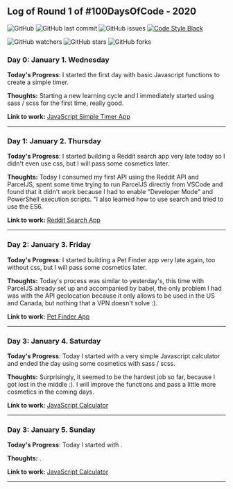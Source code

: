## **Log of Round 1 of #100DaysOfCode - 2020**
![GitHub](https://img.shields.io/github/license/MarceloKabbalah/100-Days-Of-Code?color=blue)
![GitHub last commit](https://img.shields.io/github/last-commit/MarceloKabbalah/100-Days-Of-Code)
![GitHub issues](https://img.shields.io/github/issues/MarceloKabbalah/100-Days-Of-Code)
[![Code Style Black](https://img.shields.io/badge/code%20style-black-000000.svg)](https://github.com/ambv/black/)

![GitHub watchers](https://img.shields.io/github/watchers/MarceloKabbalah/100-Days-Of-Code?style=social)
![GitHub stars](https://img.shields.io/github/stars/MarceloKabbalah/100-Days-Of-Code?style=social)
![GitHub forks](https://img.shields.io/github/forks/MarceloKabbalah/100-Days-Of-Code?style=social)

### Day 0: January 1. Wednesday

**Today's Progress**: I started the first day with basic Javascript functions to create a simple timer.

**Thoughts:** Starting a new learning cycle and I immediately started using sass / scss for the first time, really good.

**Link to work:** [JavaScript Simple Timer App](https://github.com/MarceloKabbalah/100-Days-Of-Code/tree/master/Day00)
___
### Day 1: January 2. Thursday

**Today's Progress**: I started building a Reddit search app very late today so I didn't even use css, but I will pass some cosmetics later.

**Thoughts:** Today I consumed my first API using the Reddit API and ParcelJS, spent some time trying to run ParcelJS directly from VSCode and found that it didn't work because I had to enable "Developer Mode" and PowerShell execution scripts. "I also learned how to use search and tried to use the ES6.

**Link to work:** [Reddit Search App](https://github.com/MarceloKabbalah/100-Days-Of-Code/tree/master/Day01)
___
### Day 2: January 3. Friday

**Today's Progress**: I started building a Pet Finder app very late again, too without css, but I will pass some cosmetics later.

**Thoughts:** Today's process was similar to yesterday's, this time with ParcelJS already set up and accompanied by babel, the only problem I had was with the API geolocation because it only allows to be used in the US and Canada, but nothing that a VPN doesn't solve :).

**Link to work:** [Pet Finder App](https://github.com/MarceloKabbalah/100-Days-Of-Code/tree/master/Day02)
___
### Day 3: January 4. Saturday

**Today's Progress**: Today I started with a very simple Javascript calculator and ended the day using some cosmetics with sass / scss. 

**Thoughts:** Surprisingly, it seemed to be the hardest job so far, because I got lost in the middle :). I will improve the functions and pass a little more cosmetics in the coming days.

**Link to work:** [JavaScript Calculator](https://github.com/MarceloKabbalah/100-Days-Of-Code/tree/master/Day03)
___
### Day 3: January 5. Sunday

**Today's Progress**: Today I started with . 

**Thoughts:** .

**Link to work:** [JavaScript Calculator](https://github.com/MarceloKabbalah/100-Days-Of-Code/tree/master/Day04)
___